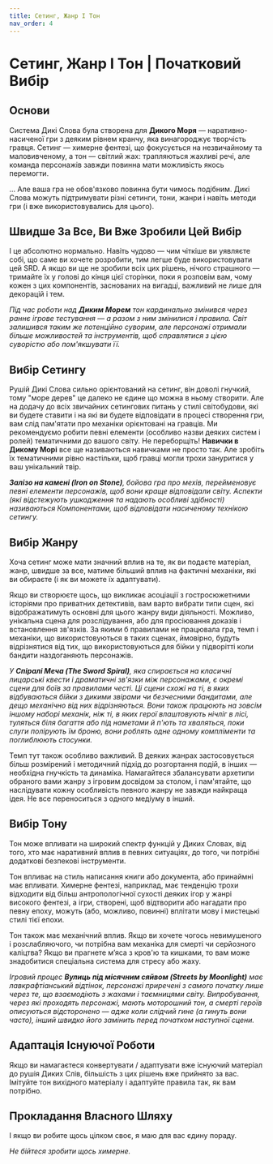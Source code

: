 ```yaml
---
title: Сетинг, Жанр І Тон 
nav_order: 4
---
```


# Сетинг, Жанр І Тон | Початковий Вибір

## Основи
Система Дикі Слова була створена для **Дикого Моря** — наративно-насиченої гри з деяким рівнем кранчу, яка винагороджує творчість гравця. Сетинг — химерне фентезі, що фокусується на незвичайному та маловивченому, а тон — світлий жах: трапляються жахливі речі, але команда персонажів завжди повинна мати можливість якось перемогти.

... Але ваша гра не обов'язково повинна бути чимось подібним. Дикі Слова можуть підтримувати різні сетинги, тони, жанри і навіть методи гри (і вже використовувались для цього).

## Швидше За Все, Ви Вже Зробили Цей Вибір

І це абсолютно нормально. Навіть чудово — чим чіткіше ви уявляєте собі, що саме ви хочете розробити, тим легше буде використовувати цей SRD.
А якщо ви ще не зробили всіх цих рішень, нічого страшного — тримайте їх у голові до кінця цієї сторінки, поки я розповім вам, чому кожен з цих компонентів, заснованих на вигадці, важливий не лише для декорацій і тем.

*Під час роботи над **Диким Морем** тон кардинально змінився через раннє ігрове тестування — а разом з ним змінилися і правила. Світ залишився таким же потенційно суворим, але персонажі отримали більше можливостей та інструментів, щоб справлятися з цією суворістю або пом'якшувати її.*

## Вибір Сетингу
Рушій Дикі Слова сильно орієнтований на сетинг, він доволі гнучкий, тому "море дерев" це далеко не єдине що можна в ньому створити. Але на додачу до всіх звичайних сетингових питань у стилі світобудови, які ви будете ставити і на які ви будете відповідати в процесі створення гри, вам слід пам'ятати про механіки орієнтовані на гравців. Ми рекомендуємо робити певні елементи (особливо назви деяких систем і ролей) тематичними до вашого світу. Не переборщіть! **Навички в Дикому Морі** все ще називаються навичками не просто так.  Але зробіть їх тематичними рівно настільки, щоб гравці могли трохи зануритися у ваш унікальний твір.

***Залізо на камені (Iron on Stone)**, бойова гра про мехів, перейменовує певні елементи персонажів, щоб вони краще відповідали світу. Аспекти (які відстежують ушкодження та надають особливі здібності) називаються Компонентами, щоб відповідати насиченому технікою сетингу.*

## Вибір Жанру
Хоча сетинг може мати значний вплив на те, як ви подаєте матеріал, жанр, швидше за все, матиме більший вплив на фактичні механіки, які ви обираєте (і як ви можете їх адаптувати).

Якщо ви створюєте щось, що викликає асоціації з гостросюжетними історіями про приватних детективів, вам варто вибрати типи сцен, які відображатимуть основні для цього жанру види діяльності. Можливо, унікальна сцена для розслідування, або для просіювання доказів і встановлення зв'язків. За якими б правилами не працювала гра, темп і механіки, що використовуються в таких сценах, ймовірно, будуть відрізнятися від тих, що використовуються для бійки у підворітті коли бандити наздоганяють персонажів.

*У **Спіралі Меча (The Sword Spiral)**, яка спирається на класичні лицарські квести і драматичні зв'язки між персонажами, є окремі сцени для боїв за правилами честі. Ці сцени схожі на ті, в яких відбуваються бійки з дикими звірами чи безчесними бандитами, але дещо механічно від них відрізняються. Вони також працюють на зовсім іншому наборі механік, ніж ті, в яких герої влаштовують нічліг в лісі, туляться біля багаття або під наметами й п'ють та хваляться, поки слуги полірують їм броню, вони роблять одне одному компліменти та поглиблюють стосунки.*

Темп тут також особливо важливий. В деяких жанрах застосовується більш розмірений і методичний підхід до розгортання подій, в інших — необхідна гнучкість та динаміка. Намагайтеся збалансувати архетипи обраного вами жанру з ігровим досвідом за столом, і пам'ятайте, що наслідувати кожну особливість певного жанру не завжди найкраща ідея. Не все переноситься з одного медіуму в інший.

## Вибір Тону
Тон може впливати на широкий спектр функцій у Диких Словах, від того, хто має наративний вплив в певних ситуаціях, до того, чи потрібні додаткові безпекові інструменти.

Тон впливає на стиль написання книги або документа, або принаймні має впливати. Химерне фентезі, наприклад, має тенденцію трохи відходити від більш антропологічної сухості деяких ігор у жанрі високого фентезі, а ігри, створені, щоб відтворити або нагадати про певну епоху, можуть (або, можливо, повинні) вплітати мову і мистецькі стилі тієї епохи.

Тон також має механічний вплив. Якщо ви хочете чогось невимушеного і розслабляючого, чи потрібна вам механіка для смерті чи серйозного каліцтва? Якщо ви прагнете м’яса з кров'ю та кишками, то вам може знадобитися спеціальна система для стресу або жаху.

*Ігровий процес **Вулиць під місячним сяйвом (Streets by Moonlight)** має лавкрафтіанський відтінок, персонажі приречені з самого початку лише через те, що взаємодіють з жахами і таємницями світу. Випробування, через які проходять персонажі, мають моторошний тон, а смерті героїв описуються відсторонено — адже коли слідчий гине (а гинуть вони часто), інший швидко його замінить перед початком наступної сцени.*

## Адаптація Існуючої Роботи
Якщо ви намагаєтеся конвертувати / адаптувати вже існуючий матеріал до рушія Диких Слів, більшість з цих рішень вже прийнято за вас. Імітуйте тон вихідного матеріалу і адаптуйте правила так, як вам потрібно.

## Прокладання Власного Шляху
І якщо ви робите щось цілком своє, я маю для вас єдину пораду.

*Не бійтеся зробити щось химерне.*
